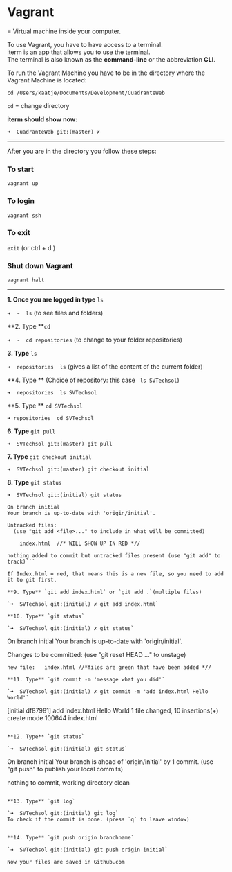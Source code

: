 # Vagrant

= Virtual machine inside your computer. 

To use Vagrant, you have to have access to a terminal.<br> iterm is an app that allows you to use the terminal.<br>
The terminal is also known as the **command-line** or the abbreviation **CLI**.

To run the Vagrant Machine you have to be in the directory where the Vagrant Machine is located:

`cd /Users/kaatje/Documents/Development/CuadranteWeb`

`cd` = change directory

**iterm should show now:**

`➜  CuadranteWeb git:(master) ✗`

---

After you are in the directory you follow these steps: 

### To start

`vagrant up`


### To login 

`vagrant ssh`


### To exit

`exit` (or ctrl + d )

### Shut down Vagrant 

`vagrant halt`

---

**1. Once you are logged in type** `ls` 

`➜  ~  ls`
(to see files and folders)

**2. Type **`cd`

`➜  ~  cd repositories` (to change to your folder repositories)

**3. Type** `ls`

`➜  repositories  ls` (gives a list of the content of the current folder)

**4. Type ** (Choice of repository: this case ` ls SVTechsol`)

`➜  repositories  ls SVTechsol`

**5. Type ** `cd SVTechsol`

`➜ repositories  cd SVTechsol`

**6. Type** `git pull`

`➜  SVTechsol git:(master) git pull`

**7. Type** `git checkout initial`

`➜  SVTechsol git:(master) git checkout initial`

**8. Type** `git status`

`➜  SVTechsol git:(initial) git status`

```
On branch initial
Your branch is up-to-date with 'origin/initial'.

Untracked files:
  (use "git add <file>..." to include in what will be committed)

	index.html  //* WILL SHOW UP IN RED *//

nothing added to commit but untracked files present (use "git add" to track)```

If Index.html = red, that means this is a new file, so you need to add it to git first. 

**9. Type** `git add index.html` or `git add .`(multiple files)

`➜  SVTechsol git:(initial) ✗ git add index.html`

**10. Type** `git status`

`➜  SVTechsol git:(initial) ✗ git status`

```
On branch initial
Your branch is up-to-date with 'origin/initial'.

Changes to be committed:
  (use "git reset HEAD <file>..." to unstage)

	new file:   index.html //*files are green that have been added *//
```
**11. Type** `git commit -m 'message what you did'`

`➜  SVTechsol git:(initial) ✗ git commit -m 'add index.html Hello World'`

```
[initial df87981] add index.html Hello World
 1 file changed, 10 insertions(+)
 create mode 100644 index.html
 ```

**12. Type** `git status`

`➜  SVTechsol git:(initial) git status`

```
On branch initial
Your branch is ahead of 'origin/initial' by 1 commit.
  (use "git push" to publish your local commits)

nothing to commit, working directory clean
```

**13. Type** `git log`

`➜  SVTechsol git:(initial) git log`
To check if the commit is done. (press `q` to leave window) 


**14. Type** `git push origin branchname`

`➜  SVTechsol git:(initial) git push origin initial`

Now your files are saved in Github.com


